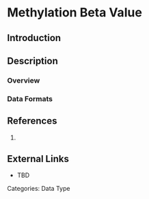 # Methylation Beta Value #
## Introduction ##
## Description ##
### Overview ###
### Data Formats ###
## References ##
1.

## External Links ##
* TBD

Categories: Data Type
